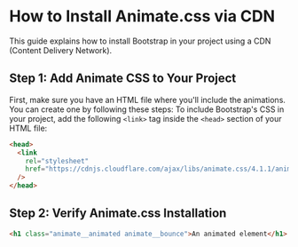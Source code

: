 # How to Install Animate.css via CDN

This guide explains how to install Bootstrap in your project using a CDN (Content Delivery Network).

## Step 1: Add Animate CSS to Your Project
First, make sure you have an HTML file where you'll include the animations. You can create one by following these steps:
To include Bootstrap's CSS in your project, add the following `<link>` tag inside the `<head>` section of your HTML file:

```html
<head>
  <link
    rel="stylesheet"
    href="https://cdnjs.cloudflare.com/ajax/libs/animate.css/4.1.1/animate.min.css"
  />
</head>

```


## Step 2: Verify Animate.css Installation
```html
<h1 class="animate__animated animate__bounce">An animated element</h1>
```
